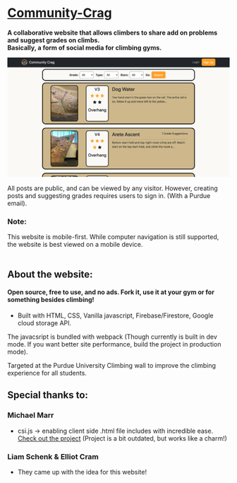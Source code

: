 # [Community-Crag](https://communitycrag.com)
**A collaborative website that allows climbers to share add on problems and suggest grades on climbs.  
Basically, a form of social media for climbing gyms.**

![Community Crag Home](https://github.com/Trevin-Small/Community-Crag/blob/main/dist/assets/ccrag.png)

All posts are public, and can be viewed by any visitor. However, creating posts and suggesting grades requires users to sign in. (With a Purdue email). 

### Note: 
This website is mobile-first. While computer navigation is still supported, the website is best viewed on a mobile device.
<br>
<br>
## About the website:
#### Open source, free to use, and no ads. Fork it, use it at your gym or for something besides climbing!
- Built with HTML, CSS, Vanilla javascript, Firebase/Firestore, Google cloud storage API.

The javacsript is bundled with webpack (Though currently is built in dev mode. If you want better site performance, build the project in production mode).

Targeted at the Purdue University Climbing wall to improve the climbing experience for all students. 

## Special thanks to:
### Michael Marr
- csi.js -> enabling client side .html file includes with incredible ease. [Check out the project](https://github.com/LexmarkWeb/csi.js) (Project is a bit outdated, but works like a charm!)

### Liam Schenk & Elliot Cram
- They came up with the idea for this website!
